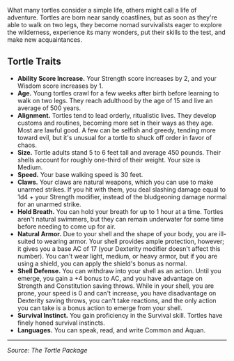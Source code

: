 What many tortles consider a simple life, others might call a life of adventure. Tortles are born near sandy coastlines, but as soon as they're able to walk on two legs, they become nomad survivalists eager to explore the wilderness, experience its many wonders, put their skills to the test, and make new acquaintances.

## Tortle Traits

* **Ability Score Increase.** Your Strength score increases by 2, and your Wisdom score increases by 1.
* **Age.** Young tortles crawl for a few weeks after birth before learning to walk on two legs. They reach adulthood by the age of 15 and live an average of 500 years.
* **Alignment.** Tortles tend to lead orderly, ritualistic lives. They develop customs and routines, becoming more set in their ways as they age. Most are lawful good. A few can be selfish and greedy, tending more toward evil, but it's unusual for a tortle to shuck off order in favor of chaos.
* **Size.** Tortle adults stand 5 to 6 feet tall and average 450 pounds. Their shells account for roughly one-third of their weight. Your size is Medium.
* **Speed.** Your base walking speed is 30 feet.
* **Claws.** Your claws are natural weapons, which you can use to make unarmed strikes. If you hit with them, you deal slashing damage equal to 1d4 + your Strength modifier, instead of the bludgeoning damage normal for an unarmed strike.
* **Hold Breath.** You can hold your breath for up to 1 hour at a time. Tortles aren't natural swimmers, but they can remain underwater for some time before needing to come up for air.
* **Natural Armor.** Due to your shell and the shape of your body, you are ill-suited to wearing armor. Your shell provides ample protection, however; it gives you a base AC of 17 (your Dexterity modifier doesn't affect this number). You can't wear light, medium, or heavy armor, but if you are using a shield, you can apply the shield's bonus as normal.
* **Shell Defense.** You can withdraw into your shell as an action. Until you emerge, you gain a +4 bonus to AC, and you have advantage on Strength and Constitution saving throws. While in your shell, you are prone, your speed is 0 and can't increase, you have disadvantage on Dexterity saving throws, you can't take reactions, and the only action you can take is a bonus action to emerge from your shell.
* **Survival Instinct.** You gain proficiency in the Survival skill. Tortles have finely honed survival instincts.
* **Languages.** You can speak, read, and write Common and Aquan.

----

*Source: The Tortle Package*
